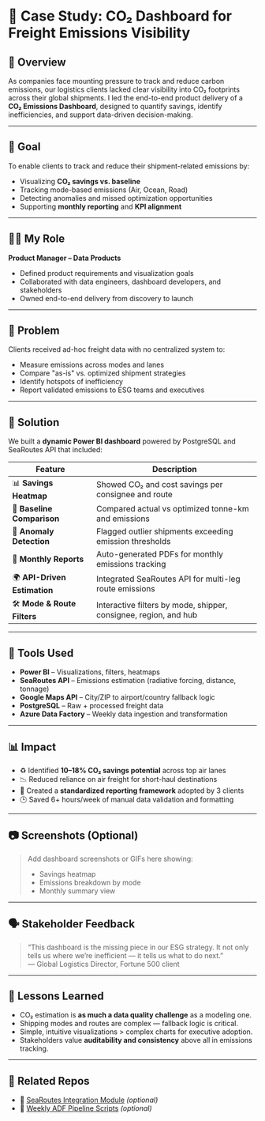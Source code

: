 # 🌿 Case Study: CO₂ Dashboard for Freight Emissions Visibility

## 📌 Overview  
As companies face mounting pressure to track and reduce carbon emissions, our logistics clients lacked clear visibility into CO₂ footprints across their global shipments. I led the end-to-end product delivery of a **CO₂ Emissions Dashboard**, designed to quantify savings, identify inefficiencies, and support data-driven decision-making.

---

## 🎯 Goal  
To enable clients to track and reduce their shipment-related emissions by:  
- Visualizing **CO₂ savings vs. baseline**  
- Tracking mode-based emissions (Air, Ocean, Road)  
- Detecting anomalies and missed optimization opportunities  
- Supporting **monthly reporting** and **KPI alignment**

---

## 👨‍💻 My Role  
**Product Manager – Data Products**  
- Defined product requirements and visualization goals  
- Collaborated with data engineers, dashboard developers, and stakeholders  
- Owned end-to-end delivery from discovery to launch

---

## 🧩 Problem  
Clients received ad-hoc freight data with no centralized system to:  
- Measure emissions across modes and lanes  
- Compare "as-is" vs. optimized shipment strategies  
- Identify hotspots of inefficiency  
- Report validated emissions to ESG teams and executives

---

## 🚀 Solution  
We built a **dynamic Power BI dashboard** powered by PostgreSQL and SeaRoutes API that included:

| Feature                          | Description                                                                 |
|----------------------------------|-----------------------------------------------------------------------------|
| 📊 **Savings Heatmap**           | Showed CO₂ and cost savings per consignee and route                        |
| 🔄 **Baseline Comparison**       | Compared actual vs optimized tonne-km and emissions                        |
| 🚨 **Anomaly Detection**         | Flagged outlier shipments exceeding emission thresholds                    |
| 📅 **Monthly Reports**           | Auto-generated PDFs for monthly emissions tracking                         |
| 🌍 **API-Driven Estimation**     | Integrated SeaRoutes API for multi-leg route emissions                     |
| 🛠 **Mode & Route Filters**      | Interactive filters by mode, shipper, consignee, region, and hub           |

---

## 🔧 Tools Used  
- **Power BI** – Visualizations, filters, heatmaps  
- **SeaRoutes API** – Emissions estimation (radiative forcing, distance, tonnage)  
- **Google Maps API** – City/ZIP to airport/country fallback logic  
- **PostgreSQL** – Raw + processed freight data  
- **Azure Data Factory** – Weekly data ingestion and transformation

---

## 📊 Impact  
- ♻️ Identified **10–18% CO₂ savings potential** across top air lanes  
- 📉 Reduced reliance on air freight for short-haul destinations  
- 🧠 Created a **standardized reporting framework** adopted by 3 clients  
- 🕒 Saved 6+ hours/week of manual data validation and formatting

---

## 📷 Screenshots (Optional)
> Add dashboard screenshots or GIFs here showing:  
> - Savings heatmap  
> - Emissions breakdown by mode  
> - Monthly summary view

---

## 🗣 Stakeholder Feedback  
> “This dashboard is the missing piece in our ESG strategy. It not only tells us where we’re inefficient — it tells us what to do next.”  
> — Global Logistics Director, Fortune 500 client

---

## 🧠 Lessons Learned  
- CO₂ estimation is **as much a data quality challenge** as a modeling one.  
- Shipping modes and routes are complex — fallback logic is critical.  
- Simple, intuitive visualizations > complex charts for executive adoption.  
- Stakeholders value **auditability and consistency** above all in emissions tracking.

---

## 📁 Related Repos  
- 🔗 [SeaRoutes Integration Module](#) *(optional)*  
- 🔗 [Weekly ADF Pipeline Scripts](#) *(optional)*  
